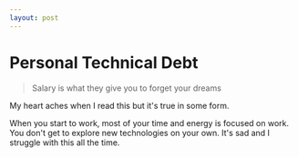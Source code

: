 ```yaml
---
layout: post
---
```


# Personal Technical Debt

> Salary is what they give you to forget your dreams

My heart aches when I read this but it's true in some form.

When you start to work, most of your time and energy is focused on work. You don't get to explore new technologies on your own. It's sad and I struggle with this all the time.
